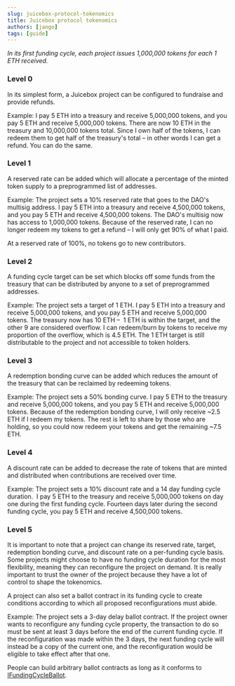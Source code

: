 ```yaml
---
slug: juicebox-protocol-tokenomics
title: Juicebox protocol tokenomics
authors: [jango]
tags: [guide]
---
```


_In its first funding cycle, each project issues 1,000,000 tokens for each 1 ETH received._

### Level 0

In its simplest form, a Juicebox project can be configured to fundraise and provide refunds.

Example: I pay 5 ETH into a treasury and receive 5,000,000 tokens, and you pay 5 ETH and receive 5,000,000 tokens. There are now 10 ETH in the treasury and 10,000,000 tokens total. Since I own half of the tokens, I can redeem them to get half of the treasury's total – in other words I can get a refund. You can do the same.

### Level 1

A reserved rate can be added which will allocate a percentage of the minted token supply to a preprogrammed list of addresses.

Example: The project sets a 10% reserved rate that goes to the DAO's multisig address. I pay 5 ETH into a treasury and receive 4,500,000 tokens, and you pay 5 ETH and receive 4,500,000 tokens. The DAO's multisig now has access to 1,000,000 tokens. Because of the reserved rate, I can no longer redeem my tokens to get a refund – I will only get 90% of what I paid.

At a reserved rate of 100%, no tokens go to new contributors.

### Level 2

A funding cycle target can be set which blocks off some funds from the treasury that can be distributed by anyone to a set of preprogrammed addresses.

Example: The project sets a target of 1 ETH. I pay 5 ETH into a treasury and receive 5,000,000 tokens, and you pay 5 ETH and receive 5,000,000 tokens.
The treasury now has 10 ETH –  1 ETH is within the target, and the other 9 are considered overflow. I can redeem/burn by tokens to receive my proportion of the overflow, which is 4.5 ETH. The 1 ETH target is still distributable to the project and not accessible to token holders.

### Level 3

A redemption bonding curve can be added which reduces the amount of the treasury that can be reclaimed by redeeming tokens.

Example: The project sets a 50% bonding curve. I pay 5 ETH to the treasury and receive 5,000,000 tokens, and you pay 5 ETH and receive 5,000,000 tokens. Because of the redemption bonding curve, I will only receive ~2.5 ETH if I redeem my tokens. The rest is left to share by those who are holding, so you could now redeem your tokens and get the remaining ~7.5 ETH.

### Level 4

A discount rate can be added to decrease the rate of tokens that are minted and distributed when contributions are received over time.

Example: The project sets a 10% discount rate and a 14 day funding cycle duration.  I pay 5 ETH to the treasury and receive 5,000,000 tokens on day one during the first funding cycle. Fourteen days later during the second funding cycle, you pay 5 ETH and receive 4,500,000 tokens.

### Level 5

It is important to note that a project can change its reserved rate, target, redemption bonding curve, and discount rate on a per-funding cycle basis. Some projects might choose to have no funding cycle duration for the most flexibility, meaning they can reconfigure the project on demand. It is really important to trust the owner of the project because they have a lot of control to shape the tokenomics.

A project can also set a ballot contract in its funding cycle to create conditions according to which all proposed reconfigurations must abide.

Example: The project sets a 3-day delay ballot contract. If the project owner wants to reconfigure any funding cycle property, the transaction to do so must be sent at least 3 days before the end of the current funding cycle. If the reconfiguration was made within the 3 days, the next funding cycle will instead be a copy of the current one, and the reconfiguration would be eligible to take effect after that one.

People can build arbitrary ballot contracts as long as it conforms to [IFundingCycleBallot](https://github.com/jbx-protocol/juice-contracts-v1/blob/main/contracts/interfaces/IFundingCycleBallot.sol).
